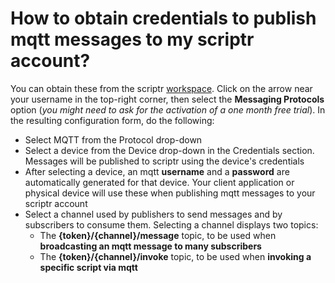 # How to obtain credentials to publish mqtt messages to my scriptr account?

You can obtain these from the scriptr [workspace](https://www.scriptr.io/workspace). Click on the arrow near your username in the top-right corner, then select the **Messaging Protocols** option (*you might need to ask for the activation of a one month free trial*). In the resulting configuration form, do the following:

- Select MQTT from the Protocol drop-down
- Select a device from the Device drop-down in the Credentials section. Messages will be published to scriptr using the device's credentials
- After selecting a device, an mqtt **username** and a **password** are automatically generated for that device. Your client application or physical device will use these when publishing mqtt messages to your scriptr account
- Select a channel used by publishers to send messages and by subscribers to consume them. Selecting a channel displays two topics:
  - The **{token}/{channel}/message** topic, to be used when **broadcasting an mqtt message to many subscribers** 
  - The **{token}/{channel}/invoke** topic, to be used when **invoking a specific script via mqtt**

